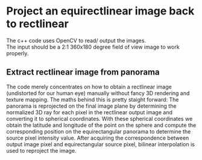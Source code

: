 # Project an equirectlinear image back to rectlinear
The c++ code uses OpenCV to read/ output the images.        
The input should be a 2:1 360x180 degree field of view image to work properly.

## Extract rectlinear image from panorama

The code merely concentrates on how to obtain a rectlinear image (undistorted for our human eye) manually without fancy 3D rendering and texture mapping. 
The maths behind this is pretty staight forward: The panorama is reprojected on the final image plane by determining the normalized 3D ray for each pixel in the rectlinear output image and converting it to spherical coordinates. 
With these spherical coordinates we obtain the latitude and longitude of the point on the sphere and compute the corresponding position on the equirectangular panorama to determine the source pixel intensity value.
After acquiring the correspondence between output image pixel and equirectangular source pixel,
bilinear interpolation is used to reproject the image.


